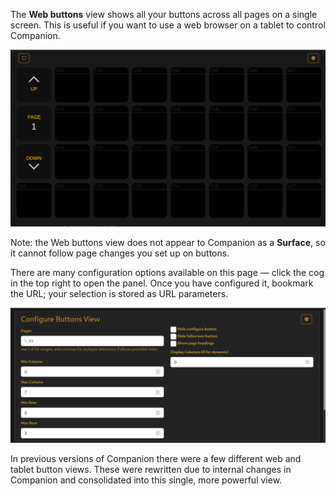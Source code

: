The **Web buttons** view shows all your buttons across all pages on a single screen. This is useful if you want to use a web browser on a tablet to control Companion.

![Web Buttons](images/webbuttons.png?raw=true 'Web Buttons')

Note: the Web buttons view does not appear to Companion as a **Surface**, so it cannot follow page changes you set up on buttons.

There are many configuration options available on this page — click the cog in the top right to open the panel. Once you have configured it, bookmark the URL; your selection is stored as URL parameters.

![Web Buttons Settings](images/webbuttons_settings.png?raw=true 'Web Buttons Settings')

In previous versions of Companion there were a few different web and tablet button views. These were rewritten due to internal changes in Companion and consolidated into this single, more powerful view.
